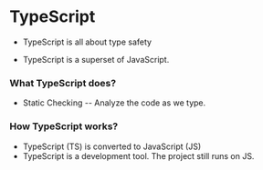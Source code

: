 # TypeScript

- TypeScript is all about type safety

- TypeScript is a superset of JavaScript.

### What TypeScript does?

- Static Checking -- Analyze the code as we type.

### How TypeScript works?

- TypeScript (TS) is converted to JavaScript (JS)
- TypeScript is a development tool. The project still runs on JS.

